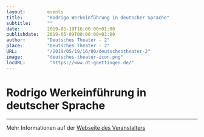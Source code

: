 ```yaml
---
layout:        events
title:         "Rodrigo Werkeinführung in deutscher Sprache"
subtitle:      ""
date:          2019-05-19T16:00:00+01:00
publishdate:   2019-05-09T00:00:00+01:00
author:        "Deutsches Theater - 2"
place:         "Deutsches Theater - 2"
URL:           "/2019/05/19/16/00/deutschestheater-2"
image:         "deutsches-theater-icon.png"
locURL:         "https://www.dt-goettingen.de/"
---
```


Rodrigo Werkeinführung in deutscher Sprache
===========


-----------



Mehr Informationen auf der [Webseite des Veranstalters](https://www.dt-goettingen.de/stueck/rodrigo-werkeinfuehrung-in-deutscher-sprache/)

